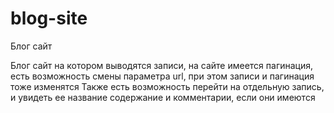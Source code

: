 # blog-site
Блог сайт

Блог сайт на котором выводятся записи, на сайте имеется пагинация, есть возможность смены параметра url, при этом записи и пагинация тоже изменятся
Также есть возможность перейти на отдельную запись, и увидеть ее название содержание и комментарии, если они имеются
